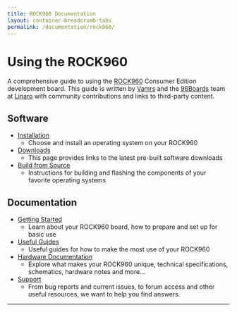```yaml
---
title: ROCK960 Documentation
layout: container-breadcrumb-tabs
permalink: /documentation/rock960/
---
```


# Using the ROCK960

A comprehensive guide to using the [ROCK960](https://www.96boards.org/product/rock960/) Consumer Edition development board. This guide is written by [Vamrs](https://vamrs.com) and the [96Boards](https://www.96boards.org) team at [Linaro](http://www.linaro.org) with community contributions and links to third-party content.

## Software

- [Installation](installation/)
   - Choose and install an operating system on your ROCK960
- [Downloads](downloads/)
   - This page provides links to the latest pre-built software downloads
- [Build from Source](build/)
   - Instructions for building and flashing the components of your favorite operating systems

## Documentation

- [Getting Started](getting-started/)
   - Learn about your ROCK960 board, how to prepare and set up for basic use
- [Useful Guides](guides/)
   - Useful guides for how to make the most use of your ROCK960
- [Hardware Documentation](hardware-docs/)
   - Explore what makes your ROCK960 unique, technical specifications, schematics, hardware notes and more...
- [Support](support/)
   - From bug reports and current issues, to forum access and other useful resources, we want to help you find answers.

***
